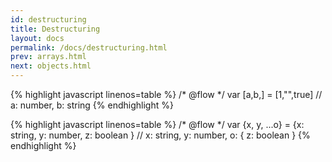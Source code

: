 ```yaml
---
id: destructuring
title: Destructuring
layout: docs
permalink: /docs/destructuring.html
prev: arrays.html
next: objects.html
---
```


{% highlight javascript linenos=table %}
/* @flow */
var [a,b,] = [1,"",true]
// a: number, b: string
{% endhighlight %}

{% highlight javascript linenos=table %}
/* @flow */
var {x, y, ...o} = {x: string, y: number, z: boolean }
// x: string, y: number, o: { z: boolean }
{% endhighlight %}
